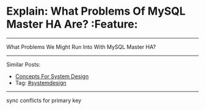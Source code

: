 # Explain: What Problems Of MySQL Master HA Are?     :Feature:


---

What Problems We Might Run Into With MySQL Master HA?  

---

Similar Posts:  
-   [Concepts For System Design](https://code.dennyzhang.com/design-concept)
-   Tag: [#systemdesign](https://code.dennyzhang.com/tag/systemdesign)

---

sync conflicts for primary key
